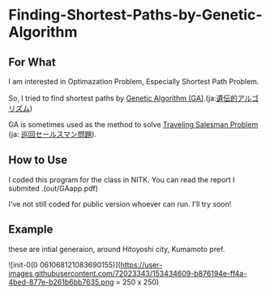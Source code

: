 # Finding-Shortest-Paths-by-Genetic-Algorithm

## For What 

I am interested in Optimazation Problem, Especially Shortest Path Problem. 

So, I tried to find shortest paths by  [Genetic Algorithm (GA)](https://en.wikipedia.org/wiki/Genetic_algorithm).(ja:[遺伝的アルゴリズム](https://ja.wikipedia.org/wiki/%E9%81%BA%E4%BC%9D%E7%9A%84%E3%82%A2%E3%83%AB%E3%82%B4%E3%83%AA%E3%82%BA%E3%83%A0))


GA is sometimes used as the method to solve 
[Traveling Salesman Problem](https://en.wikipedia.org/wiki/Travelling_salesman_problem)
(ja: [巡回セールスマン問題](https://ja.wikipedia.org/wiki/%E5%B7%A1%E5%9B%9E%E3%82%BB%E3%83%BC%E3%83%AB%E3%82%B9%E3%83%9E%E3%83%B3%E5%95%8F%E9%A1%8C)).


## How to Use
I coded this program for the class in NITK.
You can read the report I submited .(out/GAapp.pdf)

I've not still coded for public version whoever can run.
I'll try soon!

## Example 

these are intial generaion, around Hitoyoshi city, Kumamoto pref.

![init-0(0 061068121083690155)](https://user-images.githubusercontent.com/72023343/153434609-b876194e-ff4a-4bed-877e-b261b6bb7635.png = 250 x 250)
